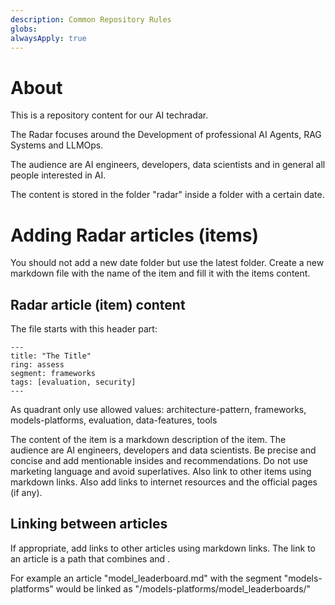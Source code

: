 ```yaml
---
description: Common Repository Rules
globs: 
alwaysApply: true
---
```



# About
This is a repository content for our AI techradar.

The Radar focuses around the Development of professional AI Agents, RAG Systems and LLMOps.

The audience are AI engineers, developers, data scientists and in general all people interested in AI.

The content is stored in the folder "radar" inside a folder with a certain date.

# Adding Radar articles (items)

You should not add a new date folder but use the latest folder. 
Create a new markdown file with the name of the item and fill it with the items content.

## Radar article (item) content

The file starts with this header part:

```
---
title: "The Title"
ring: assess
segment: frameworks
tags: [evaluation, security]
---
```

As quadrant only use allowed values: architecture-pattern, frameworks, models-platforms, evaluation, data-features, tools

The content of the item is a markdown description of the item.
The audience are AI engineers, developers and data scientists. Be precise and concise and add mentionable insides and recommendations. Do not use marketing language and avoid superlatives.
Also link to other items using markdown links.
Also add links to internet resources and the official pages (if any).

## Linking between articles
If appropriate, add links to other articles using markdown links.
The link to an article is a path that combines <segment> and <filename>.

For example an article "model_leaderboard.md" with the segment "models-platforms" would be linked as "/models-platforms/model_leaderboards/"